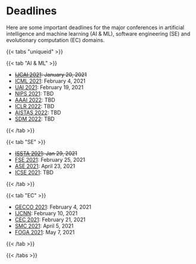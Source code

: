 # Deadlines

Here are some important deadlines for the major conferences in artificial intelligence and machine learning (AI & ML), software engineering (SE) and evolutionary computation (EC) domains.

{{< tabs "uniqueid" >}}

{{< tab "AI & ML" >}}

- ~~[IJCAI 2021](https://ijcai-21.org/): January 20, 2021~~
- [ICML 2021](https://icml.cc/Conferences/2021): February 4, 2021
- [UAI 2021](https://auai.org/uai2021/): February 19, 2021
- [NIPS 2021](https://nips.cc/): TBD
- [AAAI 2022](https://www.aaai.org/): TBD
- [ICLR 2022](https://iclr.cc/): TBD
- [AISTAS 2022](https://aistats.org/): TBD
- [SDM 2022](https://www.siam.org/conferences/cm/conference/sdm21): TBD

{{< /tab >}}

{{< tab "SE" >}}

- ~~[ISSTA 2021](https://conf.researchr.org/home/issta-2021): Jan 29, 2021~~
- [FSE 2021](https://2021.esec-fse.org/): February 25, 2021
- [ASE 2021](https://conf.researchr.org/home/ase-2021): April 23, 2021
- [ICSE 2021](https://conf.researchr.org/home/icse-2022): TBD

{{< /tab >}}

{{< tab "EC" >}}

- [GECCO 2021](https://gecco-2021.sigevo.org/HomePage): February 4, 2021
- [IJCNN](https://www.ijcnn.org/): February 10, 2021
- [CEC 2021](https://cec2021.mini.pw.edu.pl/en/important-dates): February 21, 2021
- [SMC 2021](http://ieeesmc2021.org/): April 5, 2021
- [FOGA 2021](https://www.fhv.at/foga2021/): May 7, 2021

{{< /tab >}}

{{< /tabs >}}

